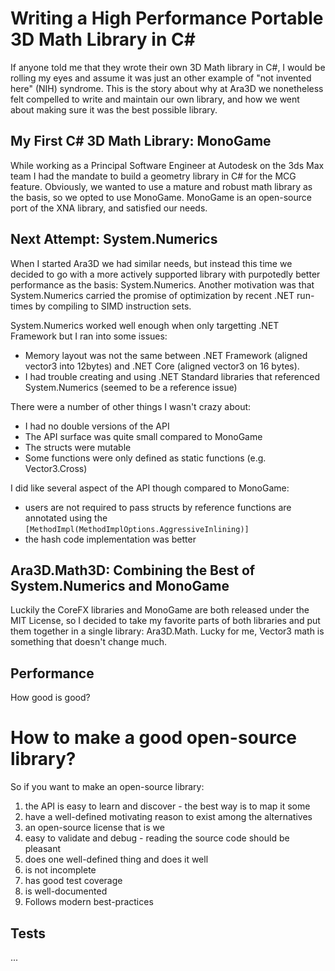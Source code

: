 # Writing a High Performance Portable 3D Math Library in C# 

If anyone told me that they wrote their own 3D Math library in C#, I would be rolling my eyes and assume it was just an other example of "not invented here" (NIH) syndrome. This is the story about why at Ara3D we nonetheless felt compelled to write and maintain our own library, and how we went about making sure it was the best possible library. 

## My First C# 3D Math Library: MonoGame 

While working as a Principal Software Engineer at Autodesk on the 3ds Max team I had the mandate to build a geometry library in C# for the MCG feature. Obviously, we wanted to use a mature and robust math library as the basis, so we opted to use MonoGame. MonoGame is an open-source port of the XNA library, and satisfied our needs. 

## Next Attempt: System.Numerics 

When I started Ara3D we had similar needs, but instead this time we decided to go with a more actively supported library with purpotedly better performance as the basis: System.Numerics. Another motivation was that System.Numerics carried the promise of optimization by recent .NET run-times by compiling to SIMD instruction sets. 

System.Numerics worked well enough when only targetting .NET Framework but I ran into some issues: 

* Memory layout was not the same between .NET Framework (aligned vector3 into 12bytes) and .NET Core (aligned vector3 on 16 bytes).
* I had trouble creating and using .NET Standard libraries that referenced System.Numerics (seemed to be a reference issue)

There were a number of other things I wasn't crazy about:

* I had no double versions of the API
* The API surface was quite small compared to MonoGame
* The structs were mutable 
* Some functions were only defined as static functions (e.g. Vector3.Cross)

I did like several aspect of the API though compared to MonoGame:

* users are not required to pass structs by reference functions are annotated using the `[MethodImpl(MethodImplOptions.AggressiveInlining)]`
* the hash code implementation was better 

## Ara3D.Math3D: Combining the Best of System.Numerics and MonoGame 

Luckily the CoreFX libraries and MonoGame are both released under the MIT License, so I decided to take my favorite parts of both libraries and put them 
together in a single library: Ara3D.Math. Lucky for me, Vector3 math is something that doesn't change much. 

## Performance 

How good is good? 

# How to make a good open-source library?

So if you want to make an open-source library:

1. the API is easy to learn and discover - the best way is to map it some
2. have a well-defined motivating reason to exist among the alternatives 
3. an open-source license that is we 
4. easy to validate and debug - reading the source code should be pleasant 
5. does one well-defined thing and does it well 
6. is not incomplete 
7. has good test coverage
8. is well-documented 
9. Follows modern best-practices 

## Tests 

...